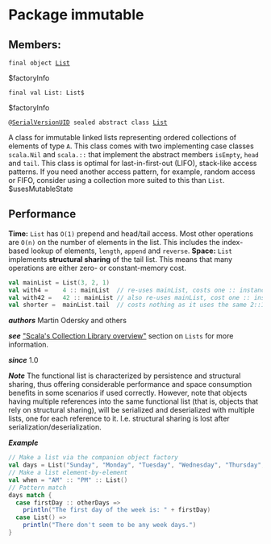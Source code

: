 # Package immutable
## Members:
<pre><code class="language-scala" >final object <a href="./List.md">List</a></pre></code>
$factoryInfo

<pre><code class="language-scala" >final val List: List$</pre></code>
$factoryInfo


<pre><code class="language-scala" >@<a href="../../SerialVersionUID.md">SerialVersionUID</a> sealed abstract class <a href="./List.md">List</a></pre></code>
A class for immutable linked lists representing ordered collections
of elements of type `A`.
This class comes with two implementing case classes `scala.Nil`
and `scala.::` that implement the abstract members `isEmpty`,
`head` and `tail`.
This class is optimal for last-in-first-out (LIFO), stack-like access patterns. If you need another access
pattern, for example, random access or FIFO, consider using a collection more suited to this than `List`.
$usesMutableState
## Performance
**Time:** `List` has `O(1)` prepend and head/tail access. Most other operations are `O(n)` on the number of elements in the list.
This includes the index-based lookup of elements, `length`, `append` and `reverse`.
**Space:** `List` implements **structural sharing** of the tail list. This means that many operations are either
zero- or constant-memory cost.
```scala
val mainList = List(3, 2, 1)
val with4 =    4 :: mainList  // re-uses mainList, costs one :: instance
val with42 =   42 :: mainList // also re-uses mainList, cost one :: instance
val shorter =  mainList.tail  // costs nothing as it uses the same 2::1::Nil instances as mainList
```

***authors*** Martin Odersky and others

***see*** ["Scala's Collection Library overview"](http://docs.scala-lang.org/overviews/collections/concrete-immutable-collection-classes.html#lists)
section on `Lists` for more information.

***since*** 1.0

***Note*** The functional list is characterized by persistence and structural sharing, thus offering considerable
      performance and space consumption benefits in some scenarios if used correctly.
      However, note that objects having multiple references into the same functional list (that is,
      objects that rely on structural sharing), will be serialized and deserialized with multiple lists, one for
      each reference to it. I.e. structural sharing is lost after serialization/deserialization.

***Example*** 
```scala
// Make a list via the companion object factory
val days = List("Sunday", "Monday", "Tuesday", "Wednesday", "Thursday", "Friday", "Saturday")
// Make a list element-by-element
val when = "AM" :: "PM" :: List()
// Pattern match
days match {
  case firstDay :: otherDays =>
    println("The first day of the week is: " + firstDay)
  case List() =>
    println("There don't seem to be any week days.")
}
```

